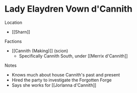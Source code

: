 # Lady Elaydren Vown d'Cannith

Location

- [[Sharn]]

Factions

- [[Cannith (Making)]] (scion)
  - Specifically Cannith South, under [[Merrix d'Cannith]]

Notes

- Knows much about house Cannith's past and present
- Hired the party to investigate the Forgotten Forge
- Says she works for [[Jorlanna d'Cannith]]
